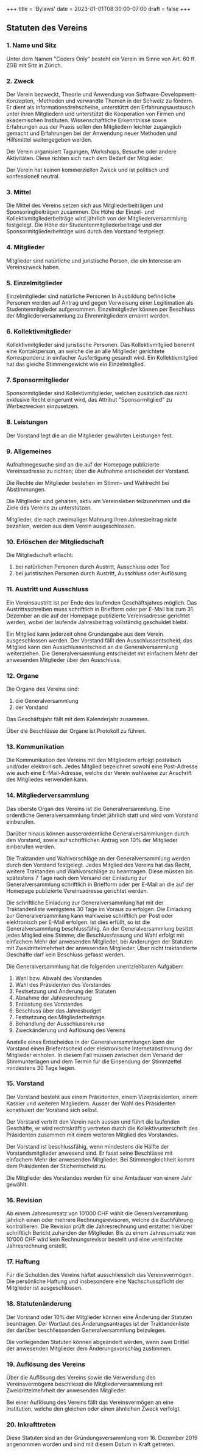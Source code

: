 +++
title = 'Bylaws'
date = 2023-01-01T08:30:00-07:00
draft = false
+++

## Statuten des Vereins

### 1. Name und Sitz

Unter dem Namen "Coders Only" besteht ein Verein im Sinne von Art. 60 ff. ZGB
mit Sitz in Zürich.

### 2. Zweck

Der Verein bezweckt, Theorie und Anwendung von Software-Development-Konzepten,
-Methoden und verwandte Themen in der Schweiz zu fördern.  Er dient als
Informationsdrehscheibe, unterstützt den Erfahrungsaustausch unter ihren
Mitgliedern und unterstützt die Kooperation von Firmen und akademischen
Instituten.  Wissenschaftliche Erkenntnisse sowie Erfahrungen aus der Praxis
sollen den Mitgliedern leichter zugänglich gemacht und Erfahrungen bei der
Anwendung neuer Methoden und Hilfsmittel weitergegeben werden.

Der Verein organisiert Tagungen, Workshops, Besuche oder andere Aktivitäten.
Diese richten sich nach dem Bedarf der Mitglieder.

Der Verein hat keinen kommerziellen Zweck und ist politisch und konfessionell
neutral.

### 3. Mittel

Die Mittel des Vereins setzen sich aus Mitgliederbeiträgen und
Sponsoringbeiträgen zusammen.  Die Höhe der Einzel- und
Kollektivmitgliederbeiträge wird jährlich von der Mitgliederversammlung
festgelegt.  Die Höhe der Studentenmitgliederbeiträge und der
Sponsormitgliederbeiträge wird durch den Vorstand festgelegt.

### 4. Mitglieder

Mitglieder sind natürliche und juristische Person, die ein Interesse am
Vereinszweck haben.

### 5. Einzelmitglieder

Einzelmitglieder sind natürliche Personen In Ausbildung befindliche Personen
werden auf Antrag und gegen Vorweisung einer Legitimation als
Studentenmitglieder aufgenommen. Einzelmitglieder können per Beschluss der
Mitgliederversammlung zu Ehrenmitgliedern ernannt werden.

### 6. Kollektivmitglieder

Kollektivmitglieder sind juristische Personen. Das Kollektivmitglied benennt
eine Kontaktperson, an welche die an alle Mitglieder gerichtete Korrespondenz
in einfacher Ausfertigung gesandt wird. Ein Kollektivmitglied hat das gleiche
Stimmengewicht wie ein Einzelmitglied.

### 7. Sponsormitglieder

Sponsormitglieder sind Kollektivmitglieder, welchen zusätzlich das nicht
exklusive Recht eingerumt wird, das Attribut "Sponsormitglied" zu Werbezwecken
einzusetzen.

### 8. Leistungen

Der Vorstand legt die an die Mitglieder gewährten Leistungen fest.

### 9. Allgemeines

Aufnahmegesuche sind an die auf der Homepage publizierte Vereinsadresse zu
richten; über die Aufnahme entscheidet der Vorstand.

Die Rechte der Mitglieder bestehen im Stimm- und Wahlrecht bei Abstimmungen.

Die Mitglieder sind gehalten, aktiv am Vereinsleben teilzunehmen und die Ziele
des Vereins zu unterstützen.

Mitglieder, die nach zweimaliger Mahnung ihren Jahresbeitrag nicht bezahlen,
werden aus dem Verein ausgeschlossen.

### 10. Erlöschen der Mitgliedschaft

Die Mitgliedschaft erlischt:
1. bei natürlichen Personen durch Austritt, Ausschluss oder Tod
2. bei juristischen Personen durch Austritt, Ausschluss oder Auflösung

### 11. Austritt und Ausschluss

Ein Vereinsaustritt ist per Ende des laufenden Geschäftsjahres möglich. Das
Austrittsschreiben muss schriftlich in Briefform oder per E-Mail bis zum 31.
Dezember an die auf der Homepage publizierte Vereinsadresse gerichtet werden,
wobei der laufende Jahresbeitrag vollständig geschuldet bleibt.

Ein Mitglied kann jederzeit ohne Grundangabe aus dem Verein ausgeschlossen
werden. Der Vorstand fällt den Ausschlussentscheid; das Mitglied kann den
Ausschlussentscheid an die Generalversammlung weiterziehen. Die
Generalversammlung entscheidet mit einfachem Mehr der anwesenden Mitglieder
über den Ausschluss.

### 12. Organe

Die Organe des Vereins sind:
1. die Generalversammlung
2. der Vorstand

Das Geschäftsjahr fällt mit dem Kalenderjahr zusammen.

Über die Beschlüsse der Organe ist Protokoll zu führen.

### 13. Kommunikation

Die Kommunikation des Vereins mit den Mitgliedern erfolgt postalisch und/oder
elektronisch. Jedes Mitglied bezeichnet sowohl eine Post-Adresse wie auch eine
E-Mail-Adresse, welche der Verein wahlweise zur Anschrift des Mitgliedes
verwenden kann.

### 14. Mitgliederversammlung

Das oberste Organ des Vereins ist die Generalversammlung. Eine ordentliche
Generalversammlung findet jährlich statt und wird vom Vorstand einberufen.

Darüber hinaus können ausserordentliche Generalversammlungen durch den
Vorstand, sowie auf schriftlichen Antrag von 10% der Mitglieder einberufen
werden.

Die Traktanden und Wahlvorschläge an der Generalversammlung werden durch den
Vorstand festgelegt. Jedes Mitglied des Vereins hat das Recht, weitere
Traktanden und Wahlvorschläge zu beantragen. Diese müssen bis spätestens 7 Tage
nach dem Versand der Einladung zur Generalversammlung schriftlich in Briefform
oder per E-Mail an die auf der Homepage publizierte Vereinsadresse gerichtet
werden.

Die schriftliche Einladung zur Generalversammlung hat mit der Traktandenliste
wenigstens 30 Tage im Voraus zu erfolgen. Die Einladung zur Generalversammlung
kann wahlweise schriftlich per Post oder elektronisch per E-Mail erfolgen. Ist
dies erfüllt, so ist die Generalversammlung beschlussfähig. An der
Generalversammlung besitzt jedes Mitglied eine Stimme; die Beschlussfassung und
Wahl erfolgt mit einfachem Mehr der anwesenden Mitglieder, bei Änderungen der
Statuten mit Zweidrittelmehrheit der anwesenden Mitglieder. Über nicht
traktandierte Geschäfte darf kein Beschluss gefasst werden.

Die Generalversammlung hat die folgenden unentziehbaren Aufgaben:

1. Wahl bzw. Abwahl des Vorstandes
2. Wahl des Präsidenten des Vorstandes
3. Festsetzung und Änderung der Statuten
4. Abnahme der Jahresrechnung
5. Entlastung des Vorstandes
6. Beschluss über das Jahresbudget
7. Festsetzung des Mitgliederbeiträge
8. Behandlung der Ausschlussrekurse
9. Zweckänderung und Auflösung des Vereins

Anstelle eines Entscheides in der Generalversammlungen kann der Vorstand einen
Briefentscheid oder elektronische Internetabstimmung der Mitglieder einholen.
In diesem Fall müssen zwischen dem Versand der Stimmunterlagen und dem Termin
für die Einsendung der Stimmzettel mindestens 30 Tage liegen.

### 15. Vorstand

Der Vorstand besteht aus einem Präsidenten, einem Vizepräsidenten, einem
Kassier und weiteren Mitgliedern. Ausser der Wahl des Präsidenten konstituiert
der Vorstand sich selbst.

Der Vorstand vertritt den Verein nach aussen und führt die laufenden Geschäfte,
er wird rechtskräftig vertreten durch die Kollektivunterschrift des Präsidenten
zusammen mit einem weiteren Mitglied des Vorstandes.

Der Vorstand ist beschlussfähig, wenn mindestens die Hälfte der
Vorstandsmitglieder anwesend sind. Er fasst seine Beschlüsse mit einfachem Mehr
der anwesenden Mitglieder. Bei Stimmengleichheit kommt dem Präsidenten der
Stichentscheid zu.

Die Mitglieder des Vorstandes werden für eine Amtsdauer von einem Jahr gewählt.

### 16. Revision

Ab einem Jahresumsatz von 10’000 CHF wählt die Generalversammlung jährlich
einen oder mehrere Rechnungsrevisoren, welche die Buchführung kontrollieren.
Die Revision prüft die Jahresrechnung und erstattet hierüber schriftlich
Bericht zuhanden der Mitglieder. Bis zu einem Jahresumsatz von 10’000 CHF wird
kein Rechnungsrevisor bestellt und eine vereinfachte Jahresrechnung erstellt.

### 17. Haftung

Für die Schulden des Vereins haftet ausschliesslich das Vereinsvermögen. Die
persönliche Haftung und insbesondere eine Nachschusspflicht der Mitglieder ist
ausgeschlossen.

### 18. Statutenänderung

Der Vorstand oder 10% der Mitglieder können eine Änderung der Statuten
beantragen. Der Wortlaut des Änderungsantrages ist der Traktandenliste der
darüber beschliessenden Generalversammlung beizulegen.

Die vorliegenden Statuten können abgeändert werden, wenn zwei Drittel der
anwesenden Mitglieder dem Änderungsvorschlag zustimmen.

### 19. Auflösung des Vereins

Über die Auflösung des Vereins sowie die Verwendung des Vereinsvermögens
beschliesst die Mitgliederversammlung mit Zweidrittelmehrheit der anwesenden
Mitglieder.

Bei einer Auflösung des Vereins fällt das Vereinsvermögen an eine Institution,
welche den gleichen oder einen ähnlichen Zweck verfolgt.

### 20. Inkrafttreten

Diese Statuten sind an der Gründungsversammlung vom 16. Dezember 2019
angenommen worden und sind mit diesem Datum in Kraft getreten.
